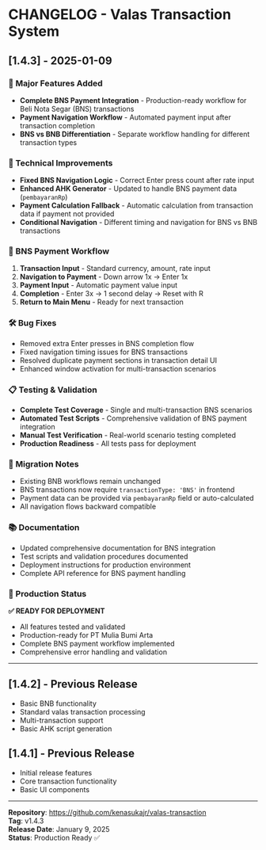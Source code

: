 # CHANGELOG - Valas Transaction System

## [1.4.3] - 2025-01-09

### 🎉 Major Features Added
- **Complete BNS Payment Integration** - Production-ready workflow for Beli Nota Segar (BNS) transactions
- **Payment Navigation Workflow** - Automated payment input after transaction completion
- **BNS vs BNB Differentiation** - Separate workflow handling for different transaction types

### 🔧 Technical Improvements
- **Fixed BNS Navigation Logic** - Correct Enter press count after rate input
- **Enhanced AHK Generator** - Updated to handle BNS payment data (`pembayaranRp`)
- **Payment Calculation Fallback** - Automatic calculation from transaction data if payment not provided
- **Conditional Navigation** - Different timing and navigation for BNS vs BNB transactions

### 🚀 BNS Payment Workflow
1. **Transaction Input** - Standard currency, amount, rate input
2. **Navigation to Payment** - Down arrow 1x → Enter 1x
3. **Payment Input** - Automatic payment value input
4. **Completion** - Enter 3x → 1 second delay → Reset with R
5. **Return to Main Menu** - Ready for next transaction

### 🛠️ Bug Fixes
- Removed extra Enter presses in BNS completion flow
- Fixed navigation timing issues for BNS transactions
- Resolved duplicate payment sections in transaction detail UI
- Enhanced window activation for multi-transaction scenarios

### 📋 Testing & Validation
- **Complete Test Coverage** - Single and multi-transaction BNS scenarios
- **Automated Test Scripts** - Comprehensive validation of BNS payment integration
- **Manual Test Verification** - Real-world scenario testing completed
- **Production Readiness** - All tests pass for deployment

### 🔄 Migration Notes
- Existing BNB workflows remain unchanged
- BNS transactions now require `transactionType: 'BNS'` in frontend
- Payment data can be provided via `pembayaranRp` field or auto-calculated
- All navigation flows backward compatible

### 📚 Documentation
- Updated comprehensive documentation for BNS integration
- Test scripts and validation procedures documented
- Deployment instructions for production environment
- Complete API reference for BNS payment handling

### 🎯 Production Status
**✅ READY FOR DEPLOYMENT**
- All features tested and validated
- Production-ready for PT Mulia Bumi Arta
- Complete BNS payment workflow implemented
- Comprehensive error handling and validation

---

## [1.4.2] - Previous Release
- Basic BNB functionality
- Standard valas transaction processing
- Multi-transaction support
- Basic AHK script generation

## [1.4.1] - Previous Release
- Initial release features
- Core transaction functionality
- Basic UI components

---

**Repository**: https://github.com/kenasukajr/valas-transaction  
**Tag**: v1.4.3  
**Release Date**: January 9, 2025  
**Status**: Production Ready ✅
